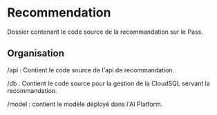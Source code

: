 # Recommendation
Dossier contenant le code source de la recommandation sur le Pass.

## Organisation

/api : Contient le code source de l'api de recommandation.

/db : Contient le code source pour la gestion de la CloudSQL servant la recommandation.

/model : contient le modèle déployé dans l'AI Platform.